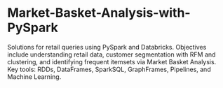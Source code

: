 # Market-Basket-Analysis-with-PySpark
Solutions for retail queries using PySpark and Databricks. Objectives include understanding retail data, customer segmentation with RFM and clustering, and identifying frequent itemsets via Market Basket Analysis. Key tools: RDDs, DataFrames, SparkSQL, GraphFrames, Pipelines, and Machine Learning.
